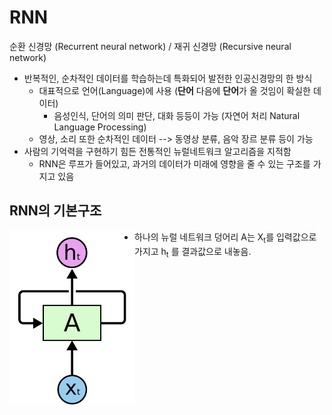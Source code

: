 # RNN

순환 신경망 (Recurrent neural network) / 재귀 신경망 (Recursive neural network)

* 반복적인, 순차적인 데이터를 학습하는데 특화되어 발전한 인공신경망의 한 방식
  * 대표적으로 언어(Language)에 사용 (**단어** 다음에 **단어**가 올 것임이 확실한 데이터)
    * 음성인식, 단어의 의미 판단, 대화 등등이 가능 (자연어 처리 Natural Language Processing)
  * 영상, 소리 또한 순차적인 데이터 --> 동영상 분류, 음악 장르 분류 등이 가능
* 사람의 기억력을 구현하기 힘든 전통적인 뉴럴네트워크 알고리즘을 지적함
  * RNN은 루프가 들어있고, 과거의 데이터가 미래에 영향을 줄 수 있는 구조를 가지고 있음



## RNN의 기본구조

<img src="./img/rnn/01.png" width=200 align="left">

* 하나의 뉴럴 네트워크 덩어리 A는 X<sub>t</sub>를 입력값으로 가지고 h<sub>t</sub> 를 결과값으로 내놓음.







